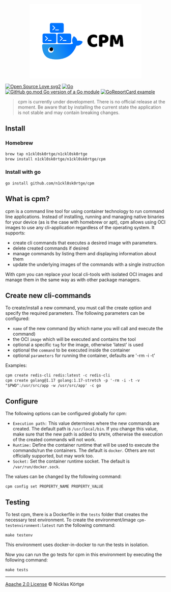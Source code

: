 <p align="center">
    <img  src=".github/cpm-logo.png"
      width="350" border="0" alt="cpm">
</p>

[![Open Source Love svg2](https://badges.frapsoft.com/os/v2/open-source.svg?v=103)](https://github.com/ellerbrock/open-source-badges/)
[![Go](https://img.shields.io/badge/--00ADD8?logo=go&logoColor=ffffff)](https://golang.org/)
[![GitHub go.mod Go version of a Go module](https://img.shields.io/github/go-mod/go-version/n1ckl0sk0rtge/cpm.svg)](https://github.com/gomods/athens)
[![GoReportCard example](https://goreportcard.com/badge/github.com/n1ckl0sk0rtge/cpm)](https://goreportcard.com/report/github.com/n1ckl0sk0rtge/cpm)

> cpm is currently under development. There is no official release at 
> the moment. Be aware that by installing the current state the application 
> is not stable and may contain breaking changes.

## Install

### Homebrew

```shell
brew tap n1ckl0sk0rtge/n1ckl0sk0rtge
brew install n1ckl0sk0rtge/n1ckl0sk0rtge/cpm
```

### Install with go

```shell
go install github.com/n1ckl0sk0rtge/cpm
```

## What is cpm?

cpm is a command line tool for using container technology
to run command line applications. Instead of installing, 
running and managing native binaries for your device 
(as is the case with homebrew or apt), cpm allows using 
OCI images to use any cli-application regardless of the 
operating system. It supports:

- create cli commands that executes a desired image with parameters.
- delete created commands if desired
- manage commands by listing them and displaying information about them
- update the underlying images of the commands with a single instruction

With cpm you can replace your local cli-tools with isolated
OCI images and manage them in the same way as with other package managers.

## Create new cli-commands

To create/install a new command, you must call the
create option and specify the required parameters. The
following parameters can be configured:
- `name` of the new command (by which name you will call and execute the command)
- the OCI `image` which will be executed and contains the tool
- optional a specific `tag` for the image, otherwise 'latest' is used
- optional the `command` to be executed inside the container
- optional `parameters` for running the container, defaults are '-rm -i -t'

Examples:
```shell
cpm create redis-cli redis:latest -c redis-cli
cpm create golang@1.17 golang:1.17-stretch -p '-rm -i -t -v "$PWD":/usr/src/app -w /usr/src/app' -c go
```

## Configure

The following options can be configured globally for cpm:

- `Execution path:` This value determines where the new commands are created.
  The default path is `/usr/local/bin`. If you change this value, make sure that the new
  path is added to `$PATH`, otherwise the execution of the created commands will not work.
- `Runtime:` Define the container runtime that will be used to execute the 
commands/run the containers. The default is `docker`. Others are not officially supported,
but may work too.
- `Socket:` Set the container runtime socket. The default is `/var/run/docker.sock`.

The values can be changed by the following command:
```shell
cpm config set PROPERTY_NAME PROPERTY_VALUE 
```

## Testing

To test cpm, there is a Dockerfile in the `tests` folder that creates the necessary 
test environment. To create the environment/image `cpm-testenvironment:latest` run 
the following command:
```shell
make testenv
```
This environment uses docker-in-docker to run the tests in isolation.

Now you can run the go tests for cpm in this environment by executing the following command:
```shell
make tests
```

___
[Apache 2.0 License](LICENSE) © Nicklas Körtge